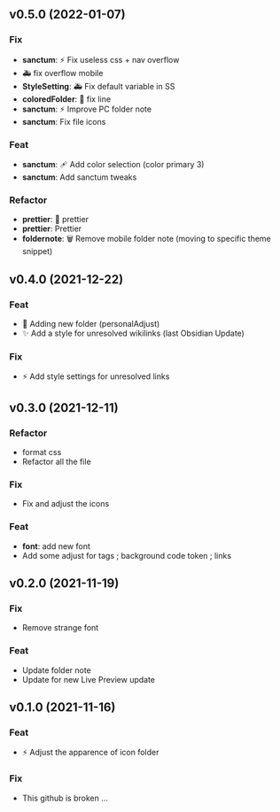 ## v0.5.0 (2022-01-07)

### Fix

- **sanctum**: :zap: Fix useless css + nav overflow
- :ambulance: fix overflow mobile
- **StyleSetting**: :ambulance: Fix default variable in SS
- **coloredFolder**: :art: fix line
- **sanctum**: :zap: Improve PC folder note
- **sanctum**: Fix file icons

### Feat

- **sanctum**: :adhesive_bandage: Add color selection (color primary 3)
- **sanctum**: Add sanctum tweaks

### Refactor

- **prettier**: :art: prettier
- **prettier**: Prettier
- **foldernote**: :wastebasket: Remove mobile folder note (moving to specific theme snippet)

## v0.4.0 (2021-12-22)

### Feat

- :art: Adding new folder (personalAdjust)
- :sparkles: Add a style for unresolved wikilinks (last Obsidian Update)

### Fix

- :zap: Add style settings for unresolved links

## v0.3.0 (2021-12-11)

### Refactor

- format css
- Refactor all the file

### Fix

- Fix and adjust the icons

### Feat

- **font**: add new font
- Add some adjust for tags ; background code token ; links

## v0.2.0 (2021-11-19)

### Fix

- Remove strange font

### Feat

- Update folder note
- Update for new Live Preview update

## v0.1.0 (2021-11-16)

### Feat

- :zap: Adjust the apparence of icon folder

### Fix

- This github is broken ...
